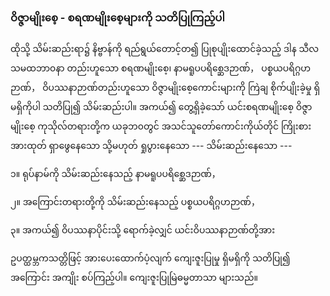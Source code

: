 ### ဝိဇ္ဇာမျိုးစေ့ - စရဏမျိုးစေ့များကို သတိပြုကြည့်ပါ

ထိုသို့ သိမ်းဆည်းရာ၌ နိဗ္ဗာန်ကို ရည်ရွယ်တောင့်တ၍ ပြုစုပျိုးထောင်ခဲ့သည့် ဒါန သီလ သမထဘာ၀နာ
တည်းဟူသော စရဏမျိုးစေ့၊ နာမရူပပရိစ္ဆေဒဉာဏ်， ပစ္စယပရိဂ္ဂဟဉာဏ်， ဝိပဿနာဉာဏ်တည်းဟူသော
ဝိဇ္ဇာမျိုးစေ့ကောင်းများကို ကြဲချ စိုက်ပျိုးခဲ့မှု ရှိမရှိကိုပါ သတိပြု၍ သိမ်းဆည်းပါ။ အကယ်၍ တွေ့ရှိခဲ့သော်
ယင်းစရဏမျိုးစေ့ ဝိဇ္ဇာမျိုးစေ့ ကုသိုလ်တရားတို့က ယခုဘ၀တွင် အသင်သူတော်ကောင်းကိုယ်တိုင် ကြိုးစား
အားထုတ် ရှာဖွေနေသော သို့မဟုတ် ရှုပွားနေသော --- သိမ်းဆည်းနေသော ---

၁။ ရုပ်နာမ်ကို သိမ်းဆည်းနေသည့် နာမရူပပရိစ္ဆေဒဉာဏ်，

၂။ အကြောင်းတရားတို့ကို သိမ်းဆည်းနေသည့် ပစ္စယပရိဂ္ဂဟဉာဏ်，

၃။ အကယ်၍ ဝိပဿနာပိုင်းသို့ ရောက်ခဲ့လျှင် ယင်းဝိပဿနာဉာဏ်တို့အား

ဥပတ္ထမ္ဘကသတ္တိဖြင့် အားပေးထောက်ပံ့လျက် ကျေးဇူးပြုမှု ရှိမရှိကို သတိပြု၍ အကြောင်း အကျိုး
စပ်ကြည့်ပါ။ ကျေးဇူးပြုမြဲဓမ္မတာသာ များသည်။
